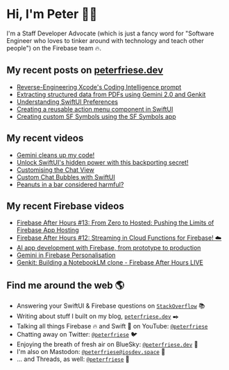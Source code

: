 # Hi, I'm Peter 👋🏼

I'm a Staff Developer Advocate (which is just a fancy word for "Software Engineer who loves to tinker around with technology and teach other people") on the Firebase team 🔥.

## My recent posts on [peterfriese.dev](https://peterfriese.dev/)
<!-- BLOG-POST-LIST:START -->
- [Reverse-Engineering Xcode&#39;s Coding Intelligence prompt](https://peterfriese.dev/blog/2025/reveng-xcode-coding-intelligence/)
- [Extracting structured data from PDFs using Gemini 2.0 and Genkit](https://peterfriese.dev/blog/2025/gemini-genkit-pdf-structured-data/)
- [Understanding SwiftUI Preferences](https://peterfriese.dev/blog/2025/swiftui-preferences-swift6/)
- [Creating a reusable action menu component in SwiftUI](https://peterfriese.dev/blog/2025/swiftui-action-menu/)
- [Creating custom SF Symbols using the SF Symbols app](https://peterfriese.dev/blog/2025/custom-sf-symbols/)
<!-- BLOG-POST-LIST:END -->

## My recent videos
<!-- YOUTUBE-ALL:START -->
- [Gemini cleans up my code!](https://www.youtube.com/watch?v=hCQYhWN1ZxU)
- [Unlock SwiftUI&#39;s hidden power with this backporting secret!](https://www.youtube.com/watch?v=UXG7U6iFxxM)
- [Customising the Chat View](https://www.youtube.com/watch?v=qyV6LuUHvv8)
- [Custom Chat Bubbles with SwiftUI](https://www.youtube.com/watch?v=sLX4khFLebQ)
- [Peanuts in a bar considered harmful?](https://www.youtube.com/watch?v=1zloAVUiYJM)
<!-- YOUTUBE-ALL:END -->

## My recent Firebase videos
<!-- YOUTUBE-FIREBASE:START -->
- [Firebase After Hours #13: From Zero to Hosted: Pushing the Limits of Firebase App Hosting](https://www.youtube.com/watch?v=8vojkFvKT1U)
- [Firebase After Hours #12: Streaming in Cloud Functions for Firebase! ☁️](https://www.youtube.com/watch?v=IuSH0VHazcA)
- [AI app development with Firebase, from prototype to production](https://www.youtube.com/watch?v=rxKYK3DIzN0)
- [Gemini in Firebase Personalisation](https://www.youtube.com/shorts/4MC2jgLwkJg)
- [Genkit: Building a NotebookLM clone - Firebase After Hours LIVE](https://www.youtube.com/watch?v=ZBM9BQz_S_A)
<!-- YOUTUBE-FIREBASE:END -->


## Find me around the web 🌎

- Answering your SwiftUI & Firebase questions on [`StackOverflow`](https://stackoverflow.com/users/281221/peter-friese) 📚
- Writing about stuff I built on my blog, [`peterfriese.dev`](https://peterfriese.dev/) ✒️
- Talking all things Firebase 🔥 and Swift 🍏 on YouTube: [`@peterfriese`](https://www.youtube.com/@peterfriese)
- Chatting away on Twitter: [`@peterfriese`](https://twitter.com/peterfriese) 🐦
- Enjoying the breath of fresh air on BlueSky: [`@peterfriese.dev`](https://bsky.app/profile/peterfriese.dev) 🦋
- I'm also on Mastodon: [`@peterfriese@iosdev.space`](https://iosdev.space/@peterfriese) 🐘
- ... and Threads, as well: [`@peterfriese`](https://www.threads.net/@peterfriese?hl=en) 🧵
